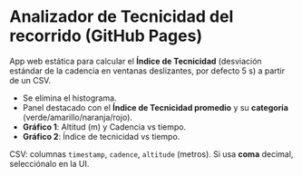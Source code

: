 # Analizador de Tecnicidad del recorrido (GitHub Pages)
App web estática para calcular el **Índice de Tecnicidad** (desviación estándar de la cadencia en ventanas deslizantes, por defecto 5 s) a partir de un CSV.

- Se elimina el histograma.
- Panel destacado con el **Índice de Tecnicidad promedio** y su **categoría** (verde/amarillo/naranja/rojo).
- **Gráfico 1**: Altitud (m) y Cadencia vs tiempo.
- **Gráfico 2**: Índice de tecnicidad vs tiempo.

CSV: columnas `timestamp`, `cadence`, `altitude` (metros). Si usa **coma** decimal, selecciónalo en la UI.
